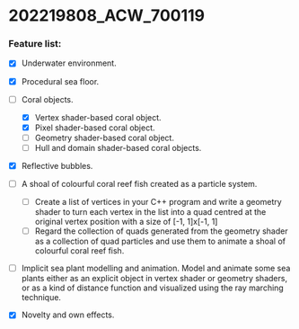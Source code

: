 # 202219808_ACW_700119

### Feature list:

- [x] Underwater environment. 

- [x] Procedural sea floor. 

- [ ] Coral objects. 
    
    - [x] Vertex shader-based coral object. 
    - [x] Pixel shader-based coral object. 
    - [ ] Geometry shader-based coral object. 
    - [ ] Hull and domain shader-based coral objects. 

- [x] Reflective bubbles. 

- [ ] A shoal of colourful coral reef fish created as a particle system.
    
    - [ ] Create a list of vertices in your C++ program and write a geometry shader to turn each vertex in the list into a quad centred at the original vertex position with a size of [-1, 1]x[-1, 1]
    - [ ] Regard the collection of quads generated from the geometry shader as a collection of quad particles and use them to animate a shoal of colourful coral reef fish.

- [ ] Implicit sea plant modelling and animation. Model and animate some sea plants either as an explicit object in vertex shader or geometry shaders,  or as a kind of distance function and visualized using the ray marching technique.

- [x] Novelty and own effects. 

